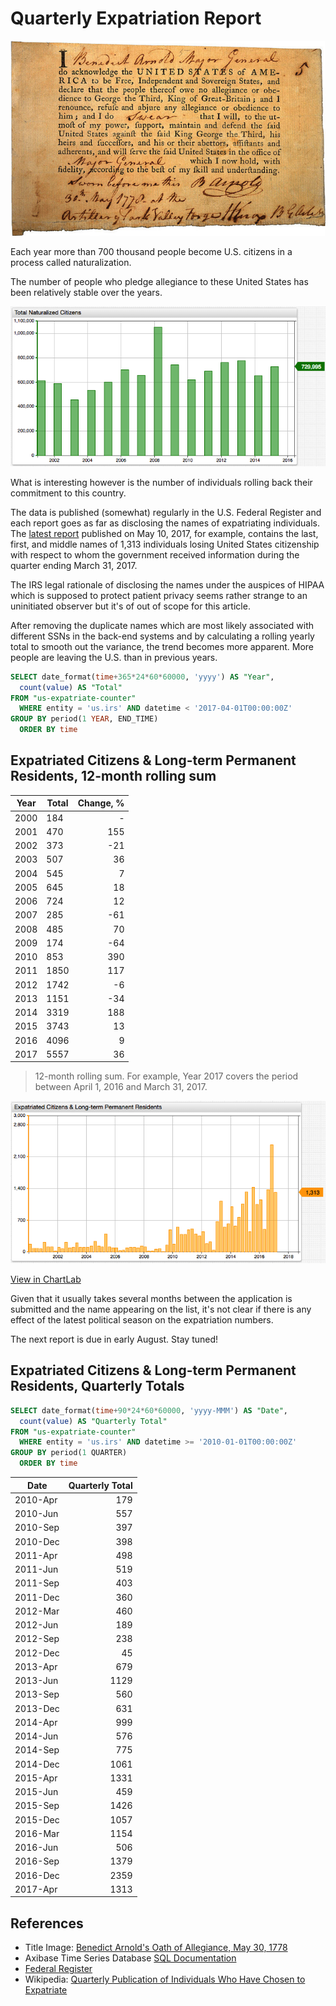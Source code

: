 # Quarterly Expatriation Report

![TitlePhoto](./images/pledge.png)

Each year more than 700 thousand people become U.S. citizens in a process called naturalization.

The number of people who pledge allegiance to these United States has been relatively stable over the years.

![](./images/new-citizens.png)

What is interesting however is the number of individuals rolling back their commitment to this country.

The data is published (somewhat) regularly in the U.S. Federal Register and each report goes as far as disclosing the names of expatriating individuals. The [latest report](https://www.federalregister.gov/documents/2017/05/10/2017-09475/quarterly-publication-of-individuals-who-have-chosen-to-expatriate-as-required-by-section-6039g) published on May 10, 2017, for example, contains the last, first, and middle names of 1,313 individuals losing United States citizenship with respect to whom the government received information during the quarter ending March 31, 2017.

The IRS legal rationale of disclosing the names under the auspices of HIPAA which is supposed to protect patient privacy seems rather strange to an uninitiated observer but it's of out of scope for this article.

After removing the duplicate names which are most likely associated with different SSNs in the back-end systems and by calculating a rolling yearly total to smooth out the variance, the trend becomes more apparent. More people are leaving the U.S. than in previous years.

```sql
SELECT date_format(time+365*24*60*60000, 'yyyy') AS "Year",
  count(value) AS "Total"
FROM "us-expatriate-counter"
  WHERE entity = 'us.irs' AND datetime < '2017-04-01T00:00:00Z'
GROUP BY period(1 YEAR, END_TIME)
  ORDER BY time
```

## Expatriated Citizens & Long-term Permanent Residents, 12-month rolling sum

| **Year** | **Total** | **Change, %** |
|------|-------|----------:|
| 2000 | 184   | -      |
| 2001 | 470   | 155       |
| 2002 | 373   | -21       |
| 2003 | 507   | 36        |
| 2004 | 545   | 7         |
| 2005 | 645   | 18        |
| 2006 | 724   | 12        |
| 2007 | 285   | -61       |
| 2008 | 485   | 70        |
| 2009 | 174   | -64       |
| 2010 | 853   | 390       |
| 2011 | 1850  | 117       |
| 2012 | 1742  | -6        |
| 2013 | 1151  | -34       |
| 2014 | 3319  | 188       |
| 2015 | 3743  | 13        |
| 2016 | 4096  | 9         |
| 2017 | 5557  | 36        |

> 12-month rolling sum. For example, Year 2017 covers the period between April 1, 2016 and March 31, 2017.

![](./images/expatriate-quarterly.png)

[View in ChartLab](https://apps.axibase.com/chartlab/3cc7e293/3)

Given that it usually takes several months between the application is submitted and the name appearing on the list, it's not clear if there is any effect of the latest political season on the expatriation numbers.

The next report is due in early August. Stay tuned!

## Expatriated Citizens & Long-term Permanent Residents, Quarterly Totals

```sql
SELECT date_format(time+90*24*60*60000, 'yyyy-MMM') AS "Date",
  count(value) AS "Quarterly Total"
FROM "us-expatriate-counter"
  WHERE entity = 'us.irs' AND datetime >= '2010-01-01T00:00:00Z'
GROUP BY period(1 QUARTER)
  ORDER BY time
```

| **Date** | **Quarterly Total** |
|----------|----------------:|
| 2010-Apr | 179             |
| 2010-Jun | 557             |
| 2010-Sep | 397             |
| 2010-Dec | 398             |
| 2011-Apr | 498             |
| 2011-Jun | 519             |
| 2011-Sep | 403             |
| 2011-Dec | 360             |
| 2012-Mar | 460             |
| 2012-Jun | 189             |
| 2012-Sep | 238             |
| 2012-Dec | 45              |
| 2013-Apr | 679             |
| 2013-Jun | 1129            |
| 2013-Sep | 560             |
| 2013-Dec | 631             |
| 2014-Apr | 999             |
| 2014-Jun | 576             |
| 2014-Sep | 775             |
| 2014-Dec | 1061            |
| 2015-Apr | 1331            |
| 2015-Jun | 459             |
| 2015-Sep | 1426            |
| 2015-Dec | 1057            |
| 2016-Mar | 1154            |
| 2016-Jun | 506             |
| 2016-Sep | 1379            |
| 2016-Dec | 2359            |
| 2017-Apr | 1313            |

## References

* Title Image: [Benedict Arnold's Oath of Allegiance, May 30, 1778](https://en.wikipedia.org/wiki/Oath_of_allegiance#/media/File:Benedict_Arnold_oath_of_allegiance.jpg)
* Axibase Time Series Database [SQL Documentation](https://axibase.com/docs/atsd/sql/)
* [Federal Register](https://www.federalregister.gov/documents/search?conditions%5Bterm%5D=Quarterly+Expatriate)
* Wikipedia: [Quarterly Publication of Individuals Who Have Chosen to Expatriate](https://en.wikipedia.org/wiki/Quarterly_Publication_of_Individuals_Who_Have_Chosen_to_Expatriate)
